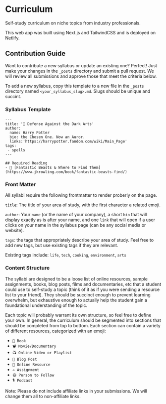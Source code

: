 # Curriculum

Self-study curriculum on niche topics from industry professionals. 

This web app was built using Next.js and TailwindCSS and is deployed on Netlify. 

## Contribution Guide
Want to contribute a new syllabus or update an existing one? Perfect! Just make your changes in the `_posts` directory and submit a pull request. We will review all submissions and approve those that meet the criteria below. 

To add a new syllabus, copy this template to a new file in the `_posts` directory named `<your_syllabus_slug>.md`. Slugs should be unique and succint. 

### Syllabus Template
```
---
title: '🧙 Defense Against the Dark Arts'
author:
  name: Harry Potter
  bio: the Chosen One. Now an Auror.
  links:'https://harrypotter.fandom.com/wiki/Main_Page'
tags:
 - spells
---

## Required Reading
- 📖 [Fantastic Beasts & Where to Find Them](https://www.jkrowling.com/book/fantastic-beasts-find/)
```

### Front Matter
All syllabi require the following frontmatter to render proberly on the page. 

`title`: The title of your area of study, with the first character a related emoji. 

`author`: Your `name` (or the name of your company), a short `bio` that will display exactly as is after your name, and one `link` that will open if a user clicks on your name in the syllabus page (can be any social media or website).

`tags`: the tags that appropriately describe your area of study. Feel free to add new tags, but use existing tags if they are relevant. 

Existing tags include: `life`, `tech`, `cooking`, `environment`, `arts`

### Content Structure
The syllabi are designed to be a loose list of online resources, sample assignments, books, blog posts, films and documentaries, etc that a student could use to self-study a topic (think of it as if you were sending a resource list to your friend). They should be succinct enough to prevent learning overwhelm, but exhaustive enough to actually help the student gain a foundational understanding of the topic. 

Each topic will probably warrant its own structure, so feel free to define your own. In general, the curriculum should be segmented into sections that should be completed from top to bottom. Each section can contain a variety of different resources, categorized with an emoji:

- `📖 Book`
- `📽️ Movie/Documentary`
- `📺 Online Video or Playlist`
- `📝 Blog Post`
- `🔗 Online Resource`
- `✍️ Assignment`
- `😄 Person to Follow`
- `🎙️ Podcast`

Note: Please do not include affiliate links in your submissions. We will change them all to non-affiliate links. 
